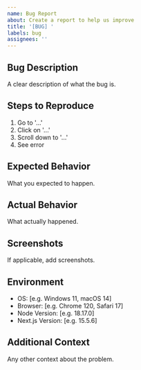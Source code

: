 ```yaml
---
name: Bug Report
about: Create a report to help us improve
title: '[BUG] '
labels: bug
assignees: ''
---
```


## Bug Description
A clear description of what the bug is.

## Steps to Reproduce
1. Go to '...'
2. Click on '...'
3. Scroll down to '...'
4. See error

## Expected Behavior
What you expected to happen.

## Actual Behavior
What actually happened.

## Screenshots
If applicable, add screenshots.

## Environment
- OS: [e.g. Windows 11, macOS 14]
- Browser: [e.g. Chrome 120, Safari 17]
- Node Version: [e.g. 18.17.0]
- Next.js Version: [e.g. 15.5.6]

## Additional Context
Any other context about the problem.

